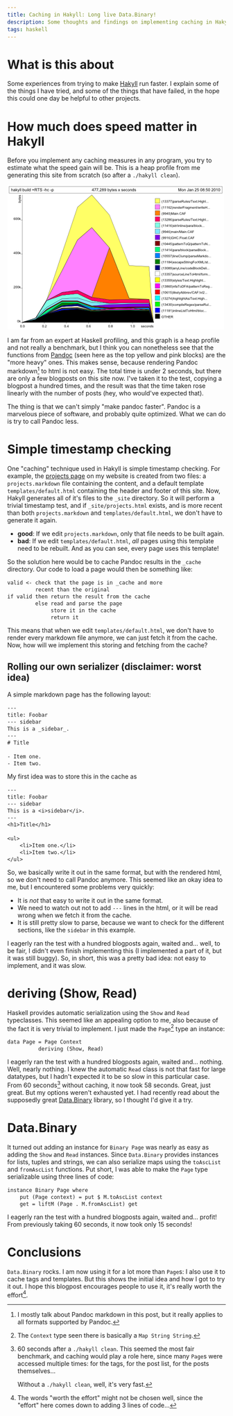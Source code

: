 ```yaml
---
title: Caching in Hakyll: Long live Data.Binary!
description: Some thoughts and findings on implementing caching in Hakyll
tags: haskell
---
```


# What is this about

Some experiences from trying to make [Hakyll](http://jaspervdj.be/hakyll) run
faster. I explain some of the things I have tried, and some of the things that
have failed, in the hope this could one day be helpful to other projects.

# How much does speed matter in Hakyll

Before you implement any caching measures in any program, you try to estimate
what the speed gain will be. This is a heap profile from me generating this site
from scratch (so after a `./hakyll clean`).

![A graph showing that pandoc takes most time](/images/2010-01-25-pandoc-takes-most-time.png)

I am far from an expert at Haskell profiling, and this graph is a heap profile
and not really a benchmark, but I think you can nonetheless see that the
functions from [Pandoc](http://johnmacfarlane.net/pandoc/) (seen here as the
top yellow and pink blocks) are the "more heavy" ones. This makes sense,
because rendering Pandoc markdown[^1] to html is not easy. The total time is
under 2 seconds, but there are only a few blogposts on this site now. I've taken
it to the test, copying a blogpost a hundred times, and the result was that the
time taken rose linearly with the number of posts (hey, who would've expected
that).

[^1]: I mostly talk about Pandoc markdown in this post, but it really applies
      to all formats supported by Pandoc.

The thing is that we can't simply "make pandoc faster". Pandoc is a marvelous
piece of software, and probably quite optimized. What we can do is try to call
Pandoc less.

# Simple timestamp checking

One "caching" technique used in Hakyll is simple timestamp checking. For
example, the [projects page](/projects.html) on my website is created from
two files: a `projects.markdown` file containing the content, and a default
template `templates/default.html` containing the header and footer of this
site. Now, Hakyll generates all of it's files to the `_site` directory. So it
will perform a trivial timestamp test, and if `_site/projects.html` exists, and
is more recent than both `projects.markdown` and `templates/default.html`, we
don't have to generate it again.

- __good__: If we edit `projects.markdown`, only that file needs to be built
  again.
- __bad__: If we edit `templates/default.html`, _all_ pages using this template
  need to be rebuilt. And as you can see, every page uses this template!

So the solution here would be to cache Pandoc results in the `_cache` directory.
Our code to load a page would then be something like:

~~~~~
valid <- check that the page is in _cache and more
         recent than the original
if valid then return the result from the cache
         else read and parse the page
              store it in the cache
              return it
~~~~~

This means that when we edit `templates/default.html`, we don't have to render
every markdown file anymore, we can just fetch it from the cache. Now, how will
we implement this storing and fetching from the cache?

## Rolling our own serializer (disclaimer: worst idea)

A simple markdown page has the following layout:

    ---
    title: Foobar
    --- sidebar
    This is a _sidebar_.
    ---
    # Title

    - Item one.
    - Item two.

My first idea was to store this in the cache as

    ---
    title: Foobar
    --- sidebar
    This is a <i>sidebar</i>.
    ---
    <h1>Title</h1>

    <ul>
        <li>Item one.</li>
        <li>Item two.</li>
    </ul>

So, we basically write it out in the same format, but with the rendered html,
so we don't need to call Pandoc anymore. This seemed like an okay idea to me,
but I encountered some problems very quickly:

- It is _not_ that easy to write it out in the same format.
- We need to watch out not to add `---` lines in the html, or it will be read
  wrong when we fetch it from the cache.
- It is still pretty slow to parse, because we want to check for the different
  sections, like the `sidebar` in this example.

I eagerly ran the test with a hundred blogposts again, waited and... well, to
be fair, I didn't even finish implementing this (I implemented a part of it,
but it was still buggy). So, in short, this was a pretty bad idea: not easy to
implement, and it was slow.

# deriving (Show, Read)

Haskell provides automatic serialization using the `Show` and `Read`
typeclasses. This seemed like an appealing option to me, also because of the
fact it is very trivial to implement. I just made the `Page`[^2] type an
instance:

[^2]: The `Context` type seen there is basically a `Map String String`.

~~~~~{.haskell}
data Page = Page Context
          deriving (Show, Read)
~~~~~

I eagerly ran the test with a hundred blogposts again, waited and... nothing.
Well, nearly nothing. I knew the automatic `Read` class is not that fast for
large datatypes, but I hadn't expected it to be so slow in this particular case.
From 60 seconds[^3] without caching, it now took 58 seconds. Great, just great.
But my options weren't exhausted yet. I had recently read about the supposedly
great [Data.Binary](http://code.haskell.org/binary/) library, so I thought I'd
give it a try.

[^3]: 60 seconds after a `./hakyll clean`. This seemed the most fair benchmark,
      and caching would play a role here, since many `Page`s were accessed
      multiple times: for the tags, for the post list, for the posts
      themselves...

      Without a `./hakyll clean`, well, it's very fast.

# Data.Binary

It turned out adding an instance for `Binary Page` was nearly as easy as adding
the `Show` and `Read` instances. Since `Data.Binary` provides instances for
lists, tuples and strings, we can also serialize maps using the `toAscList` and
`fromAscList` functions. Put short, I was able to make the `Page` type
serializable using three lines of code:

~~~~~{.haskell}
instance Binary Page where
    put (Page context) = put $ M.toAscList context
    get = liftM (Page . M.fromAscList) get
~~~~~

I eagerly ran the test with a hundred blogposts again, waited and... profit!
From previously taking 60 seconds, it now took only 15 seconds!

# Conclusions

`Data.Binary` rocks. I am now using it for a lot more than `Page`s: I also use
it to cache tags and templates. But this shows the initial idea and how I got
to try it out. I hope this blogpost encourages people to use it, it's really
worth the effort[^4].

[^4]: The words "worth the effort" might not be chosen well, since the "effort"
      here comes down to adding 3 lines of code...
